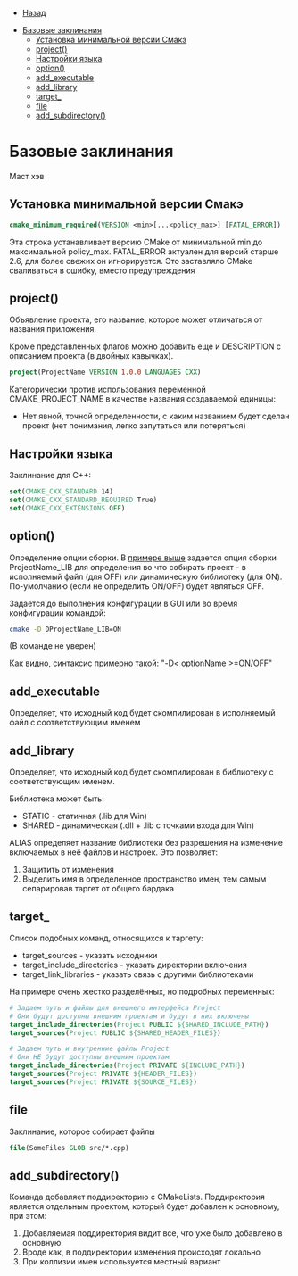 * [Назад](../Readme.md)

- [Базовые заклинания](#базовые-заклинания)
  - [Установка минимальной версии Смакэ](#установка-минимальной-версии-смакэ)
  - [project()](#project)
  - [Настройки языка](#настройки-языка)
  - [option()](#option)
  - [add\_executable](#add_executable)
  - [add\_library](#add_library)
  - [target\_](#target_)
  - [file](#file)
  - [add\_subdirectory()](#add_subdirectory)

# Базовые заклинания

Маст хэв

## Установка минимальной версии Смакэ

```cmake
cmake_minimum_required(VERSION <min>[...<policy_max>] [FATAL_ERROR])
```

Эта строка устанавливает версию CMake от минимальной min до максимальной policy_max. FATAL_ERROR актуален для версий старше 2.6, для более свежих он игнорируется. Это заставляло CMake сваливаться в ошибку, вместо предупреждения

## project()

Объявление проекта, его название, которое может отличаться от названия приложения.

Кроме представленных флагов можно добавить еще и DESCRIPTION с описанием проекта (в двойных кавычках).

```cmake
project(ProjectName VERSION 1.0.0 LANGUAGES CXX)
```

Категорически против использования переменной CMAKE_PROJECT_NAME в качестве названия создаваемой единицы:

* Нет явной, точной определенности, с каким названием будет сделан проект (нет понимания, легко запутаться или потеряться)

## Настройки языка

Заклинание для C++:

```cmake
set(CMAKE_CXX_STANDARD 14)
set(CMAKE_CXX_STANDARD_REQUIRED True)
set(CMAKE_CXX_EXTENSIONS OFF)
```

## option()

Определение опции сборки. В [примере выше](#New%20project%20Base) задается опция сборки ProjectName_LIB для определения во что собирать проект - в исполняемый файл (для OFF) или динамическую библиотеку (для ON). По-умолчанию (если не определить ON/OFF) будет являться OFF.

Задается до выполнения конфигурации в GUI или во время конфигурации командой:

```sh
cmake -D DProjectName_LIB=ON
```

(В команде не уверен)

Как видно, синтаксис примерно такой: "-D< optionName >=ON/OFF"

## add_executable

Определяет, что исходный код будет скомпилирован в исполняемый файл с соответствующим именем

## add_library

Определяет, что исходный код будет скомпилирован в библиотеку с соответствующим именем.

Библиотека может быть:

* STATIC - статичная (.lib для Win)
* SHARED - динамическая (.dll + .lib с точками входа для Win)

ALIAS определяет название библиотеки без разрешения на изменение включаемых в неё файлов и настроек. Это позволяет:

1. Защитить от изменения
2. Выделить имя в определенное пространство имен, тем самым сепарировав таргет от общего бардака

## target_

Список подобных команд, относящихся к таргету:

* target_sources - указать исходники
* target_include_directories - указать директории включения
* target_link_libraries - указать связь с другими библиотеками

На примере очень жестко разделённых, но подробных переменных:

```cmake
# Задаем путь и файлы для внешнего интерфейса Project
# Они будут доступны внешним проектам и будут в них включены
target_include_directories(Project PUBLIC ${SHARED_INCLUDE_PATH})
target_sources(Project PUBLIC ${SHARED_HEADER_FILES})

# Задаем путь и внутренние файлы Project
# Они НЕ будут доступны внешним проектам
target_include_directories(Project PRIVATE ${INCLUDE_PATH})
target_sources(Project PRIVATE ${HEADER_FILES})
target_sources(Project PRIVATE ${SOURCE_FILES})
```

## file

Заклинание, которое собирает файлы

```cmake
file(SomeFiles GLOB src/*.cpp)
```

## add_subdirectory()

Команда добавляет поддиректорию с CMakeLists. Поддиректория является отдельным проектом, который будет добавлен к основному, при этом:

1. Добавляемая поддиректория видит все, что уже было добавлено в основную
2. Вроде как, в поддиректории изменения происходят локально
3. При коллизии имен используется местный вариант

